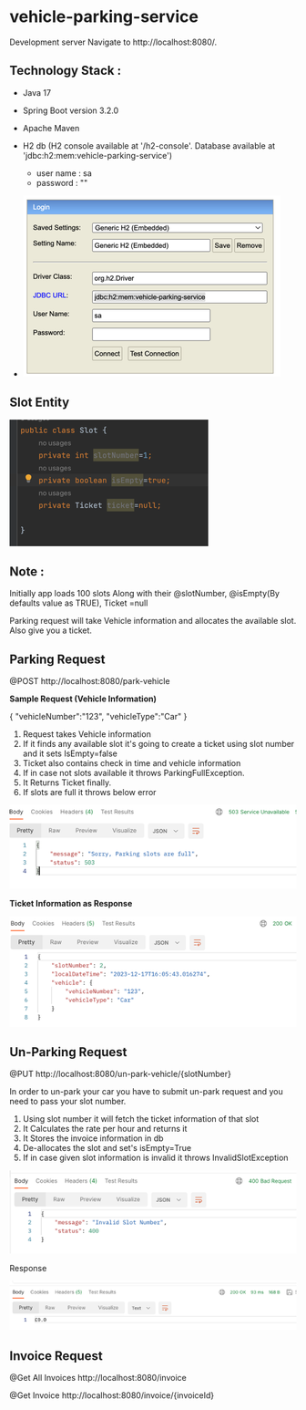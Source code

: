 # vehicle-parking-service

Development server Navigate to http://localhost:8080/.

Technology Stack :
-----------------

* Java 17
* Spring Boot version 3.2.0
* Apache Maven
* H2 db (H2 console available at '/h2-console'. Database available at 'jdbc:h2:mem:vehicle-parking-service')
    * user name : sa
    * password : ""


* ![img.png](img.png)




Slot Entity
------------
![img_1.png](img_1.png)

Note :
------
Initially app loads 100 slots Along with their 
@slotNumber, @isEmpty(By defaults value as TRUE), Ticket =null

Parking request will take Vehicle information and allocates the available slot.
Also give you a ticket.


Parking Request
-------

@POST
http://localhost:8080/park-vehicle

**Sample Request (Vehicle Information)**

{
"vehicleNumber":"123",
"vehicleType":"Car"
}

1. Request takes Vehicle information
2. If it finds any available slot it's going to create a ticket using slot number and it sets IsEmpty=false
3. Ticket also contains check in time and vehicle information
4. If in case not slots available it throws ParkingFullException.
5. It Returns Ticket finally.
6. If slots are full it throws below error

![img_4.png](img_4.png)

**Ticket Information as Response**


![img_3.png](img_3.png)

Un-Parking Request
------------------

@PUT
http://localhost:8080/un-park-vehicle/{slotNumber}

In order to un-park your car you have to submit un-park request
and you need to pass your slot number. 

1. Using slot number it will  fetch the ticket information of that slot
2. It Calculates the rate per hour and returns it
3. It Stores the invoice information in db
4. De-allocates the slot and set's isEmpty=True
5. If in case given slot information is invalid it throws InvalidSlotException 

![img_5.png](img_5.png)

Response

![img_6.png](img_6.png)


Invoice Request 
---------------
@Get All Invoices
http://localhost:8080/invoice

@Get Invoice
http://localhost:8080/invoice/{invoiceId}




